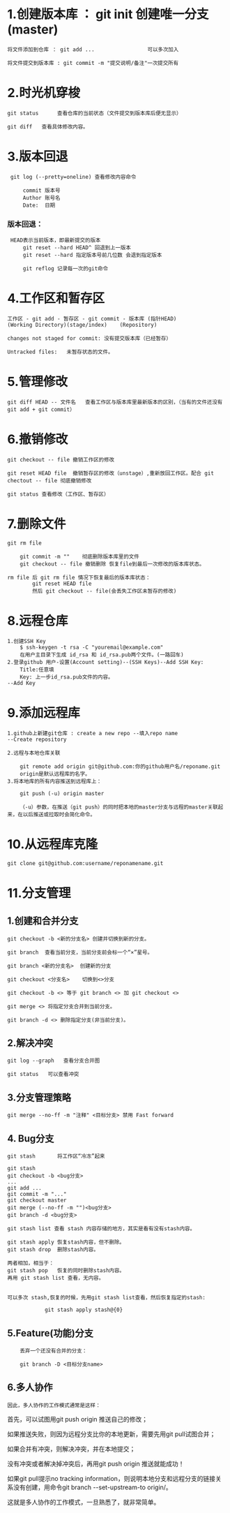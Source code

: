 
# 1.创建版本库 ： git init 创建唯一分支(master)

    将文件添加到仓库 ： git add ...                 可以多次加入
    
    将文件提交到版本库 : git commit -m "提交说明/备注"一次提交所有

# 2.时光机穿梭

    git status      查看仓库的当前状态（文件提交到版本库后便无显示）

    git diff   查看具体修改内容。
    

# 3.版本回退
 
     git log (--pretty=oneline) 查看修改内容命令
         
         commit 版本号
         Author 账号名
         Date:  日期
         
   ### 版本回退：
     HEAD表示当前版本，即最新提交的版本
         git reset --hard HEAD^ 回退到上一版本
         git reset --hard 指定版本号前几位数 会退到指定版本
         
         git reflog 记录每一次的git命令
         
     

# 4.工作区和暂存区

    工作区 - git add - 暂存区 - git commit - 版本库 (指针HEAD)
    (Working Directory)(stage/index)    (Repository)  
    
    changes not staged for commit: 没有提交版本库（已经暂存）
    
    Untracked files:   未暂存状态的文件。

# 5.管理修改
    
    git diff HEAD -- 文件名   查看工作区与版本库里最新版本的区别，（当有的文件还没有git add + git commit）

# 6.撤销修改
    
    git checkout -- file 撤销工作区的修改
    
    git reset HEAD file  撤销暂存区的修改（unstage）,重新放回工作区。配合 git chectout -- file 彻底撤销修改
    
    git status 查看修改（工作区、暂存区）

# 7.删除文件
    
    git rm file             
    
        git commit -m ""    彻底删除版本库里的文件
        git checkout -- file 撤销删除 恢复file到最后一次修改的版本库状态。
    
    rm file 后 git rm file 情况下恢复最后的版本库状态：
            git reset HEAD file
            然后 git checkout -- file(会丢失工作区未暂存的修改)

# 8.远程仓库

    1.创建SSH Key
        $ ssh-keygen -t rsa -C "youremail@example.com"
        在用户主目录下生成 id_rsa 和 id_rsa.pub两个文件。(一路回车)
    2.登录github 用户-设置(Account setting)--(SSH Keys)--Add SSH Key:
        Title:任意填
        Key: 上一步id_rsa.pub文件的内容。
    --Add Key

# 9.添加远程库
    
    1.github上新建git仓库 : create a new repo --填入repo name
    --Create repository
    
    2.远程与本地仓库关联
    
        git remote add origin git@github.com:你的github用户名/reponame.git
        origin是默认远程库的名字。
    3.将本地库的所有内容推送到远程库上：
        
        git push (-u) origin master
        
        （-u）参数，在推送（git push）的同时把本地的master分支与远程的master关联起来，在以后推送或拉取时会简化命令。

# 10.从远程库克隆
    
    git clone git@github.com:username/reponamename.git
    
# 11.分支管理

## 1.创建和合并分支
    
    git checkout -b <新的分支名> 创建并切换到新的分支。
    
    git branch  查看当前分支，当前分支前会标一个“×”星号。
    
    git branch <新的分支名>  创建新的分支
    
    git checkout <分支名>    切换到<>分支
    
    git checkout -b <> 等于 git branch <> 加 git checkout <>
    
    git merge <> 将指定分支合并到当前分支。
    
    git branch -d <> 删除指定分支(非当前分支)。
    
    
    

## 2.解决冲突

    git log --graph   查看分支合并图
    
    git status   可以查看冲突

    

## 3.分支管理策略

    git merge --no-ff -m "注释" <目标分支> 禁用 Fast forward
    
    

## 4. Bug分支

    git stash		将工作区“冷冻”起来
    
    git stash 
    git checkout -b <bug分支>
    ...
    git add ...
    git commit -m "..."
    git checkout master
    git merge (--no-ff -m "")<bug分支>
    git branch -d <bug分支>
    
    git stash list 查看 stash 内容存储的地方，其实是看有没有stash内容。
    
    git stash apply 恢复stash内容，但不删除。
    git stash drop  删除stash内容。
    
    两者相加，相当于：
    git stash pop   恢复的同时删除stash内容。
    再用 git stash list 查看，无内容。
    
    
    可以多次 stash,恢复的时候，先用git stash list查看，然后恢复指定的stash:
    			
                git stash apply stash@{0}


## 5.Feature(功能)分支
	    
        丢弃一个还没有合并的分支：
        
        git branch -D <目标分支name>

## 6.多人协作
    因此，多人协作的工作模式通常是这样：

首先，可以试图用git push origin <branch-name>推送自己的修改；

如果推送失败，则因为远程分支比你的本地更新，需要先用git pull试图合并；

如果合并有冲突，则解决冲突，并在本地提交；

没有冲突或者解决掉冲突后，再用git push origin <branch-name>推送就能成功！

如果git pull提示no tracking information，则说明本地分支和远程分支的链接关系没有创建，用命令git branch --set-upstream-to <branch-name> origin/<branch-name>。

这就是多人协作的工作模式，一旦熟悉了，就非常简单。
        